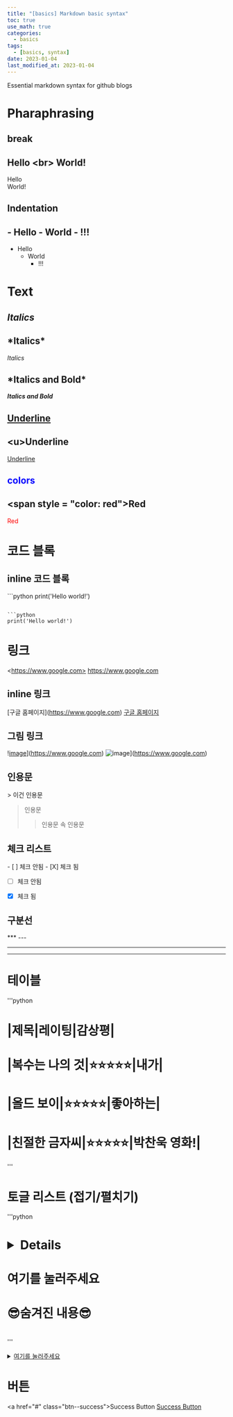 ```yaml
---
title: "[basics] Markdown basic syntax"
toc: true
use_math: true
categories:
  - basics
tags:
  - [basics, syntax]
date: 2023-01-04
last_modified_at: 2023-01-04
---
```


Essential markdown syntax for github blogs


# Pharaphrasing

## break

Hello \<br> World!
---
Hello <br> World!

## Indentation

\- Hello
  \- World
    \- !!!
---
- Hello
  - World
    - !!!

# Text

## *Italics*

\*Italics*
---
*Italics*

\***Italics and Bold***
---
***Italics and Bold***

## <u>Underline</u>

\<u>Underline</u>
---
<u>Underline</u>

## <span style = "color: blue">colors</span>

\<span style = "color: red">Red</span>
---
<span style = "color: red">Red</span>


# 코드 블록

## inline 코드 블록

\```python
print('Hello world!')
```

```python
print('Hello world!')
```

# 링크

\<https://www.google.com>
<https://www.google.com>

## inline 링크

\[구글 홈페이지](https://www.google.com)
[구글 홈페이지](https://www.google.com)

## 그림 링크

\![image]('/assets/image/ds_lab.png')](https://www.google.com)
![image]('/assets/image/ds_lab.png')](https://www.google.com)


## 인용문

\> 이건 인용문
> 인용문
  >> 인용문 속 인용문

## 체크 리스트

\- [ ] 체크 안됨
\- [X] 체크 됨

- [ ] 체크 안됨
- [X] 체크 됨


## 구분선

\***
\---

***
---

# 테이블

'''python
# |**제목**|레이팅|감상평|
# |복수는 나의 것|⭐⭐⭐⭐⭐|내가|
# |올드 보이|⭐⭐⭐⭐⭐|좋아하는|
# |친절한 금자씨|⭐⭐⭐⭐⭐|박찬욱 영화!|
'''
# 토글 리스트 (접기/펼치기)

'''python
# <details>
# <summary>여기를 눌러주세요</summary>
# <div markdown="1">       

# 😎숨겨진 내용😎

# </div>
# </details>
'''

<details>
<summary><u>여기를 눌러주세요</u></summary>
<div markdown="1">       

😎숨겨진 내용😎

</div>
</details>

# 버튼

\<a href="#" class="btn--success">Success Button</a>
<a href="#" class="btn--success">Success Button</a>

